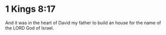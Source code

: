 # 1 Kings 8:17

And it was in the heart of David my father to build an house for the name of the LORD God of Israel.